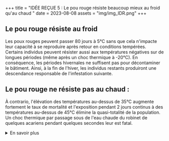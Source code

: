 +++
title = "IDÉE REÇUE 5 : Le pou rouge résiste beaucoup mieux au froid qu'au chaud "
date = 2023-08-08
assets = "img/img_IDR.png"
+++

## Le pou rouge résiste au froid

Les poux rouges peuvent passer 80 jours à 5°C sans que cela n'impacte leur capacité à se reproduire après retour en conditions tempérées. Certains individus peuvent résister aussi aux températures négatives sur de longues périodes (même après un choc thermique à -20°C). En conséquence, les périodes hivernales ne suffisent pas pour décontaminer le bâtiment. Ainsi, à la fin de l'hiver, les individus restants produiront une descendance responsable de l'infestation suivante.

## Le pou rouge ne résiste pas au chaud :

À contrario, l'élévation des températures au-dessus de 35°C augmente fortement le taux de mortalité et l'exposition pendant 2 jours continus à des températures au-dessus de 45°C élimine la quasi-totalité de la population. Un choc thermique par passage sous de l'eau chaude du robinet de quelques acariens pendant quelques secondes leur est fatal. 



<details>
    <summary>En savoir plus</summary>

### Sources Scientifiques

- Nordenfors et. al. (1999).... https://academic.oup.com/jme/article-abstract/36/1/68/876355 
- Maurer & Baumgärtner (1992) ...  https://link.springer.com/article/10.1007/BF01193965
- Tucci et al. (2008) Development of *Dermanyssus gallinae* (Acari: Dermanyssidae) at different temperatures ... https://pubmed.ncbi.nlm.nih.gov/18502586/ 


</details>

